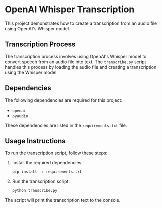 # OpenAI Whisper Transcription

This project demonstrates how to create a transcription from an audio file using OpenAI's Whisper model.

## Transcription Process

The transcription process involves using OpenAI's Whisper model to convert speech from an audio file into text. The `transcribe.py` script handles this process by loading the audio file and creating a transcription using the Whisper model.

## Dependencies

The following dependencies are required for this project:
- `openai`
- `pyaudio`

These dependencies are listed in the `requirements.txt` file.

## Usage Instructions

To run the transcription script, follow these steps:

1. Install the required dependencies:
   ```bash
   pip install -r requirements.txt
   ```

2. Run the transcription script:
   ```bash
   python transcribe.py
   ```

The script will print the transcription text to the console.

